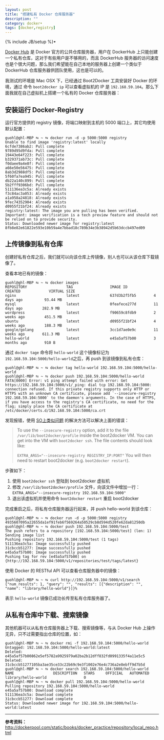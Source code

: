 ```yaml
---
layout: post
title: "搭建私有 Docker 仓库服务器"
description: ""
category: docker•
tags: [docker,registry]
---
```

{% include JB/setup %}•

[Docker Hub](https://hub.docker.com) 是 Docker 官方的公共仓库服务器，用户在 DockerHub 上只能创建一个私有仓库，这对于有些用户是不够用的，而且 DockerHub 服务器的访问速度也是个很大问题，那么我们希望能在自己本地的服务器上创建一个类似于 DockerHub 仓库服务器供团队使用，这也是可以的。

我测试的环境是 Mac OSX 下，已经通过 Boot2Docker 工具安装好 Docker 的环境，通过 命令 `boot2docker ip` 可以查看虚拟机的 IP 是 `192.168.59.104`。那么下面我就在自己虚拟机上搭建一个私有的 Docker 仓库服务器：

## 安装运行 Docker-Registry

运行官方提供的 registry 镜像，将端口映射到主机的 5000 端口上，其它均使用默认配置：

```
guohl@ghl-MBP ⮀ ~ ⮀ docker run -d -p 5000:5000 registry
Unable to find image 'registry:latest' locally
6cfde7386ab2: Pull complete
9789d95d9fda: Pull complete
19443e64f223: Pull complete
b329371ab73c: Pull complete
f0daee9a4e8f: Pull complete
a66e50e56475: Pull complete
8ab3d2988df5: Pull complete
5f60fa7ea945: Pull complete
db22a140c899: Pull complete
5b2fff9306bd: Pull complete
511136ea3c5a: Already exists
f3c84ac3a053: Already exists
a1a958a24818: Already exists
9fec74352904: Already exists
d0955f21bf24: Already exists
registry:latest: The image you are pulling has been verified. Important: image verification is a tech preview feature and should not be relied on to provide security.
Status: Downloaded newer image for registry:latest
8fb8e82e61822e593e10b59a4e7bbad18c789b34e3b38942d5b63dccb497ed09
```

## 上传镜像到私有仓库

创建好私有仓库之后，我们就可以向该仓库上传镜像，别人也可以从该仓库下载镜像了。

查看本地已有的镜像：

```
guohl@ghl-MBP ⮀ ~ ⮀ docker images
REPOSITORY                  TAG                 IMAGE ID            CREATED             VIRTUAL SIZE
nginx                       latest              637d3b2f5fb5        4 days ago          93.44 MB
mysql                       latest              0feafece277d        11 days ago         282.9 MB
wordpress                   latest              f90659c8fdb9        2 weeks ago         451.5 MB
ubuntu                      latest              d0955f21bf24        4 weeks ago         188.3 MB
google/golang               latest              3cc1d7ae0e9c        11 weeks ago        611.3 MB
hello-world                 latest              e45a5af57b00        3 months ago        910 B
```

通过 `docker tage` 命令将 `hello-world` 这个镜像标记为 `192.168.59.104:5000/hello-world`之后，再 push 到该镜像到私有仓库：

```
guohl@ghl-MBP ⮀ ~ ⮀ docker tag hello-world 192.168.59.104:5000/hello-world
guohl@ghl-MBP ⮀ ~ ⮀ docker push 192.168.59.104:5000/hello-world
FATA[0000] Error: v1 ping attempt failed with error: Get https://192.168.59.104:5000/v1/_ping: dial tcp 192.168.59.104:5000: connection refused. If this private registry supports only HTTP or HTTPS with an unknown CA certificate, please add `--insecure-registry 192.168.59.104:5000` to the daemon's arguments. In the case of HTTPS, if you have access to the registry's CA certificate, no need for the flag; simply place the CA certificate at /etc/docker/certs.d/192.168.59.104:5000/ca.crt
```

发现报错，使用 [SO上类似问题](http://stackoverflow.com/questions/28712455/pushing-files-into-private-registry-in-docker) 的解决方法可以解决上面的错误：

>To use the `--insecure-registry` option, add it to the file `/var/lib/boot2docker/profile` inside the boot2docker VM. You can get into the VM with `boot2docker ssh`. The file contents should look like:
>
>`EXTRA_ARGS="--insecure-registry REGISTRY_IP:PORT"`
>You will then need to restart boot2docker (e.g. `boot2docker restart`).

步骤如下：

1. 使用 `boot2docker ssh` 登陆到 boot2docker 虚拟机
2. 修改 `/var/lib/boot2docker/profile` 文件，向该文件中增加一行： `EXTRA_ARGS="--insecure-registry 192.168.59.104:5000"`
3. 退出该虚拟机并使用命令 `boot2docker restart` 重启 boot2docker

完成重启之后，将私有仓库服务器运行起来，并 push hello-world 到该仓库：

```
guohl@ghl-MBP ⮀ ~ ⮀ docker run -d -p 5000:5000 registry
4935607095a22655da1ef91feb6f569264a50529cb8d594d520fe62da81250db
guohl@ghl-MBP ⮀ ~ ⮀ docker push 192.168.59.104:5000/test
The push refers to a repository [192.168.59.104:5000/test] (len: 1)
Sending image list
Pushing repository 192.168.59.104:5000/test (1 tags)
511136ea3c5a: Image successfully pushed
31cbccb51277: Image successfully pushed
e45a5af57b00: Image successfully pushed
Pushing tag for rev [e45a5af57b00] on {http://192.168.59.104:5000/v1/repositories/test/tags/latest}
```

使用 Docker 的 RESTful API 可以查看仓库服务器中的镜像：

```
guohl@ghl-MBP ⮀ ~ ⮀ curl http://192.168.59.104:5000/v1/search
{"num_results": 1, "query": "", "results": [{"description": "", "name": "library/hello-world"}]}%
```

表示 `hello-world` 镜像已成功长传至私有仓库服务器了。


## 从私有仓库中下载、搜索镜像

其他机器可以从私有仓库服务器上下载、搜索镜像等，与从 Docker Hub 上操作无异，只不过需要指出仓库的位置，如：

```
guohl@ghl-MBP ⮀ ~ ⮀ docker rmi -f 192.168.59.104:5000/hello-world
Untagged: 192.168.59.104:5000/hello-world:latest
Deleted: e45a5af57b00862e5ef5782a9925979a02ba2b12dff832fd0991335f4a11e5c5
Deleted: 31cbccb51277105ba3ae35ce33c22b69c9e3f1002e76e4c736a2e8ebff9d7b5d
guohl@ghl-MBP ⮀ ~ ⮀ docker search 192.168.59.104:5000/hello-world
NAME                  DESCRIPTION   STARS     OFFICIAL   AUTOMATED
library/hello-world                 0
guohl@ghl-MBP ⮀ ~ ⮀ docker pull 192.168.59.104:5000/hello-world
Pulling repository 192.168.59.104:5000/hello-world
e45a5af57b00: Download complete
511136ea3c5a: Download complete
31cbccb51277: Download complete
Status: Downloaded newer image for 192.168.59.104:5000/hello-world:latest
```

----

**参考资料：** http://dockerpool.com/static/books/docker_practice/repository/local_repo.html







